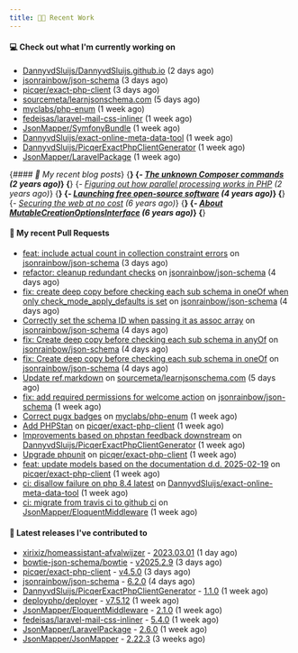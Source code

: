 ```yaml
---
title: 👨‍💻 Recent Work
---
```


#### 💻 Check out what I'm currently working on

- [DannyvdSluijs/DannyvdSluijs.github.io](https://github.com/DannyvdSluijs/DannyvdSluijs.github.io) (2 days ago)
- [jsonrainbow/json-schema](https://github.com/jsonrainbow/json-schema) (3 days ago)
- [picqer/exact-php-client](https://github.com/picqer/exact-php-client) (3 days ago)
- [sourcemeta/learnjsonschema.com](https://github.com/sourcemeta/learnjsonschema.com) (5 days ago)
- [myclabs/php-enum](https://github.com/myclabs/php-enum) (1 week ago)
- [fedeisas/laravel-mail-css-inliner](https://github.com/fedeisas/laravel-mail-css-inliner) (1 week ago)
- [JsonMapper/SymfonyBundle](https://github.com/JsonMapper/SymfonyBundle) (1 week ago)
- [DannyvdSluijs/exact-online-meta-data-tool](https://github.com/DannyvdSluijs/exact-online-meta-data-tool) (1 week ago)
- [DannyvdSluijs/PicqerExactPhpClientGenerator](https://github.com/DannyvdSluijs/PicqerExactPhpClientGenerator) (1 week ago)
- [JsonMapper/LaravelPackage](https://github.com/JsonMapper/LaravelPackage) (1 week ago)


{*#### 📜 My recent blog posts*}
{**}
{*- [The unknown Composer commands](https://www.dannyvandersluijs.nl/posts/2023-08-25-the-unknown-composer-commands.html) (2 years ago)*}
{**}
{*- [Figuring out how parallel processing works in PHP](https://www.dannyvandersluijs.nl/posts/2023-06-21-figuring-out-how-parallel-processing-works-in-php.html) (2 years ago)*}
{**}
{*- [Launching free open-source software](https://www.dannyvandersluijs.nl/posts/2020-07-02-launching-free-open-source-software.html) (4 years ago)*}
{**}
{*- [Securing the web at no cost](https://www.dannyvandersluijs.nl/posts/2019-02-04-securing-the-web-at-no-cost.html) (6 years ago)*}
{**}
{*- [About MutableCreationOptionsInterface](https://www.dannyvandersluijs.nl/posts/2018-10-15-about-mutable-creation-options-interface.html) (6 years ago)*}
{**}

#### 🔨 My recent Pull Requests

- [feat: include actual count in collection constraint errors](https://github.com/jsonrainbow/json-schema/pull/797) on [jsonrainbow/json-schema](https://github.com/jsonrainbow/json-schema) (3 days ago)
- [refactor: cleanup redundant checks](https://github.com/jsonrainbow/json-schema/pull/796) on [jsonrainbow/json-schema](https://github.com/jsonrainbow/json-schema) (4 days ago)
- [fix: create deep copy before checking each sub schema in oneOf when only check_mode_apply_defaults is set](https://github.com/jsonrainbow/json-schema/pull/795) on [jsonrainbow/json-schema](https://github.com/jsonrainbow/json-schema) (4 days ago)
- [Correctly set the schema ID when passing it as assoc array](https://github.com/jsonrainbow/json-schema/pull/794) on [jsonrainbow/json-schema](https://github.com/jsonrainbow/json-schema) (4 days ago)
- [fix: Create deep copy before checking each sub schema in anyOf](https://github.com/jsonrainbow/json-schema/pull/792) on [jsonrainbow/json-schema](https://github.com/jsonrainbow/json-schema) (4 days ago)
- [fix: Create deep copy before checking each sub schema in oneOf](https://github.com/jsonrainbow/json-schema/pull/791) on [jsonrainbow/json-schema](https://github.com/jsonrainbow/json-schema) (4 days ago)
- [Update ref.markdown](https://github.com/sourcemeta/learnjsonschema.com/pull/283) on [sourcemeta/learnjsonschema.com](https://github.com/sourcemeta/learnjsonschema.com) (5 days ago)
- [fix: add required permissions for welcome action](https://github.com/jsonrainbow/json-schema/pull/789) on [jsonrainbow/json-schema](https://github.com/jsonrainbow/json-schema) (1 week ago)
- [Correct pugx badges](https://github.com/myclabs/php-enum/pull/178) on [myclabs/php-enum](https://github.com/myclabs/php-enum) (1 week ago)
- [Add PHPStan](https://github.com/picqer/exact-php-client/pull/672) on [picqer/exact-php-client](https://github.com/picqer/exact-php-client) (1 week ago)
- [Improvements based on phpstan feedback downstream](https://github.com/DannyvdSluijs/PicqerExactPhpClientGenerator/pull/2) on [DannyvdSluijs/PicqerExactPhpClientGenerator](https://github.com/DannyvdSluijs/PicqerExactPhpClientGenerator) (1 week ago)
- [Upgrade phpunit](https://github.com/picqer/exact-php-client/pull/668) on [picqer/exact-php-client](https://github.com/picqer/exact-php-client) (1 week ago)
- [feat: update models based on the documentation d.d. 2025-02-19](https://github.com/picqer/exact-php-client/pull/667) on [picqer/exact-php-client](https://github.com/picqer/exact-php-client) (1 week ago)
- [ci: disallow failure on php 8.4 latest](https://github.com/DannyvdSluijs/exact-online-meta-data-tool/pull/224) on [DannyvdSluijs/exact-online-meta-data-tool](https://github.com/DannyvdSluijs/exact-online-meta-data-tool) (1 week ago)
- [ci: migrate from travis ci to github ci](https://github.com/JsonMapper/EloquentMiddleware/pull/8) on [JsonMapper/EloquentMiddleware](https://github.com/JsonMapper/EloquentMiddleware) (1 week ago)


#### 🔭 Latest releases I've contributed to

- [xirixiz/homeassistant-afvalwijzer](https://github.com/xirixiz/homeassistant-afvalwijzer) - [2023.03.01](https://github.com/xirixiz/homeassistant-afvalwijzer/releases/tag/2023.03.01) (1 day ago)
- [bowtie-json-schema/bowtie](https://github.com/bowtie-json-schema/bowtie) - [v2025.2.9](https://github.com/bowtie-json-schema/bowtie/releases/tag/v2025.2.9) (3 days ago)
- [picqer/exact-php-client](https://github.com/picqer/exact-php-client) - [v4.5.0](https://github.com/picqer/exact-php-client/releases/tag/v4.5.0) (3 days ago)
- [jsonrainbow/json-schema](https://github.com/jsonrainbow/json-schema) - [6.2.0](https://github.com/jsonrainbow/json-schema/releases/tag/6.2.0) (4 days ago)
- [DannyvdSluijs/PicqerExactPhpClientGenerator](https://github.com/DannyvdSluijs/PicqerExactPhpClientGenerator) - [1.1.0](https://github.com/DannyvdSluijs/PicqerExactPhpClientGenerator/releases/tag/1.1.0) (1 week ago)
- [deployphp/deployer](https://github.com/deployphp/deployer) - [v7.5.12](https://github.com/deployphp/deployer/releases/tag/v7.5.12) (1 week ago)
- [JsonMapper/EloquentMiddleware](https://github.com/JsonMapper/EloquentMiddleware) - [2.1.0](https://github.com/JsonMapper/EloquentMiddleware/releases/tag/2.1.0) (1 week ago)
- [fedeisas/laravel-mail-css-inliner](https://github.com/fedeisas/laravel-mail-css-inliner) - [5.4.0](https://github.com/fedeisas/laravel-mail-css-inliner/releases/tag/5.4.0) (1 week ago)
- [JsonMapper/LaravelPackage](https://github.com/JsonMapper/LaravelPackage) - [2.6.0](https://github.com/JsonMapper/LaravelPackage/releases/tag/2.6.0) (1 week ago)
- [JsonMapper/JsonMapper](https://github.com/JsonMapper/JsonMapper) - [2.22.3](https://github.com/JsonMapper/JsonMapper/releases/tag/2.22.3) (3 weeks ago)